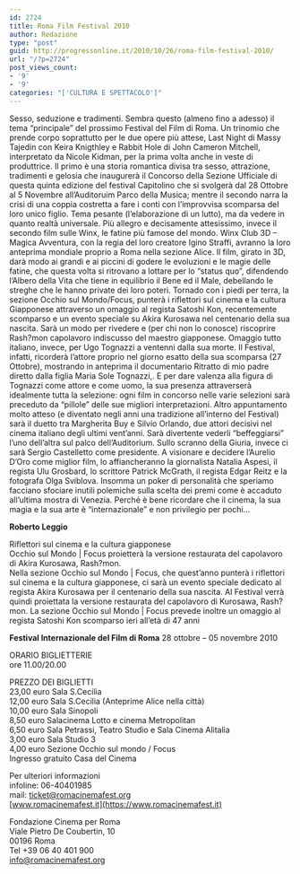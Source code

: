 ```yaml
---
id: 2724
title: Roma Film Festival 2010
author: Redazione
type: "post"
guid: http://progressonline.it/2010/10/26/roma-film-festival-2010/
url: "/?p=2724"
post_views_count:
- '9'
- '9'
categories: "['CULTURA E SPETTACOLO']"
---
```


Sesso, seduzione e tradimenti. Sembra questo (almeno fino a adesso) il tema “principale” del prossimo Festival del Film di Roma. Un trinomio che prende corpo soprattutto per le due opere più attese, Last Night di Massy Tajedin con Keira Knigthley e Rabbit Hole di John Cameron Mitchell, interpretato da Nicole Kidman, per la prima volta anche in veste di produttrice. Il primo è una storia romantica divisa tra sesso, attrazione, tradimenti e gelosia che inaugurerà il Concorso della Sezione Ufficiale di questa quinta edizione del festival Capitolino che si svolgerà dal 28 Ottobre al 5 Novembre all’Auditoruim Parco della Musica; mentre il secondo narra la crisi di una coppia costretta a fare i conti con l’improvvisa scomparsa del loro unico figlio. Tema pesante (l’elaborazione di un lutto), ma da vedere in quanto realtà universale. Più allegro e decisamente attesissimo, invece il secondo film sulle Winx, le fatine più famose del mondo. Winx Club 3D – Magica Avventura, con la regia del loro creatore Igino Straffi, avranno la loro anteprima mondiale proprio a Roma nella sezione Alice. Il film, girato in 3D, darà modo ai grandi e ai piccini di godere le evoluzioni e le magie delle fatine, che questa volta si ritrovano a lottare per lo “status quo”, difendendo l’Albero della Vita che tiene in equilibrio il Bene ed il Male, debellando le streghe che le hanno private dei loro poteri. Tornado con i piedi per terra, la sezione Occhio sul Mondo/Focus, punterà i riflettori sul cinema e la cultura Giapponese attraverso un omaggio al regista Satoshi Kon, recentemente scomparso e un evento speciale su Akira Kurosawa nel centenario della sua nascita. Sarà un modo per rivedere e (per chi non lo conosce) riscoprire Rash?mon capolavoro indiscusso del maestro giapponese. Omaggio tutto italiano, invece, per Ugo Tognazzi a ventenni dalla sua morte. Il Festival, infatti, ricorderà l’attore proprio nel giorno esatto della sua scomparsa (27 Ottobre), mostrando in anteprima il documentario Ritratto di mio padre diretto dalla figlia Maria Sole Tognazzi,. E per dare valenza alla figura di Tognazzi come attore e come uomo, la sua presenza attraverserà idealmente tutta la selezione: ogni film in concorso nelle varie selezioni sarà preceduto da “pillole” delle sue migliori interpretazioni. Altro appuntamento molto atteso (e diventato negli anni una tradizione all’interno del Festival) sarà il duetto tra Margherita Buy e Silvio Orlando, due attori decisivi nel cinema italiano degli ultimi vent’anni. Sarà divertente vederli “beffeggiarsi” l’uno dell’altra sul palco dell’Auditorium. Sullo scranno della Giuria, invece ci sarà Sergio Castelletto come presidente. A visionare e decidere l’Aurelio D’Oro come miglior film, lo affiancheranno la giornalista Natalia Aspesi, il regista Ulu Grosbard, lo scrittore Patrick McGrath, il regista Edgar Reitz e la fotografa Olga Sviblova. Insomma un poker di personalità che speriamo facciano sfociare inutili polemiche sulla scelta dei premi come è accaduto all’ultima mostra di Venezia. Perché è bene ricordare che il cinema, la sua magia e la sua arte è “internazionale” e non privilegio per pochi…

**Roberto Leggio**

Riflettori sul cinema e la cultura giapponese  
Occhio sul Mondo | Focus proietterà la versione restaurata del capolavoro di Akira Kurosawa, Rash?mon.  
Nella sezione Occhio sul Mondo | Focus, che quest’anno punterà i riflettori sul cinema e la cultura giapponese, ci sarà un evento speciale dedicato al regista Akira Kurosawa per il centenario della sua nascita. Al Festival verrà quindi proiettata la versione restaurata del capolavoro di Kurosawa, Rash?mon. La sezione Occhio sul Mondo | Focus prevede inoltre un omaggio al regista Satoshi Kon scomparso ieri all’età di 47 anni

**Festival Internazionale del Film di Roma** 28 ottobre – 05 novembre 2010

ORARIO BIGLIETTERIE   
ore 11.00/20.00

PREZZO DEI BIGLIETTI   
23,00 euro Sala S.Cecilia  
12,00 euro Sala S.Cecilia (Anteprime Alice nella città)  
10,00 euro Sala Sinopoli  
 8,50 euro Salacinema Lotto e cinema Metropolitan  
 6,50 euro Sala Petrassi, Teatro Studio e Sala Cinema Alitalia  
 3,00 euro Sala Studio 3  
 4,00 euro Sezione Occhio sul mondo / Focus  
Ingresso gratuito Casa del Cinema

Per ulteriori informazioni  
infoline: 06-40401985   
mail: <ticket@romacinemafest.org>   
[www.romacinemafest.it](https://www.romacinemafest.it)

Fondazione Cinema per Roma   
Viale Pietro De Coubertin, 10  
00196 Roma  
Tel +39 06 40 401 900   
<info@romacinemafest.org>
